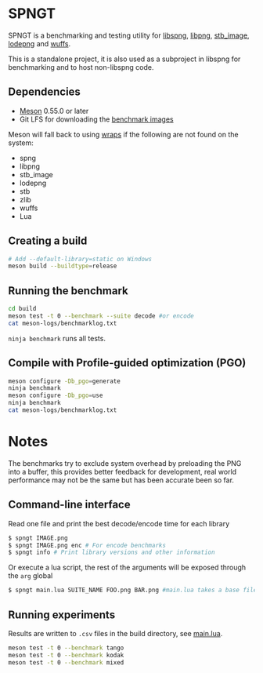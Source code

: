 # SPNGT

SPNGT is a benchmarking and testing utility for [libspng](https://libspng.org),
[libpng](http://www.libpng.org/pub/png/libpng.html),
[stb_image](https://github.com/nothings/stb/blob/master/stb_image.h),
[lodepng](https://github.com/lvandeve/lodepng) and
[wuffs](https://github.com/google/wuffs).

This is a standalone project, it is also used as a subproject in libspng for benchmarking
and to host non-libspng code.

## Dependencies

* [Meson](https://mesonbuild.com) 0.55.0 or later
* Git LFS for downloading the [benchmark images](https://github.com/libspng/benchmark_images/)

Meson will fall back to using [wraps](https://mesonbuild.com/Wrap-dependency-system-manual.html)
if the following are not found on the system:
* spng
* libpng
* stb_image
* lodepng
* stb
* zlib
* wuffs
* Lua

## Creating a build

```bash
# Add --default-library=static on Windows
meson build --buildtype=release
```

## Running the benchmark

```bash
cd build
meson test -t 0 --benchmark --suite decode #or encode
cat meson-logs/benchmarklog.txt
```

`ninja benchmark` runs all tests.

## Compile with Profile-guided optimization (PGO)

```bash
meson configure -Db_pgo=generate
ninja benchmark
meson configure -Db_pgo=use
ninja benchmark
cat meson-logs/benchmarklog.txt
```

# Notes

The benchmarks try to exclude system overhead by preloading the PNG into a buffer,
this provides better feedback for development,
real world performance may not be the same but has been accurate been so far.

## Command-line interface

Read one file and print the best decode/encode time for each library

```bash
$ spngt IMAGE.png
$ spngt IMAGE.png enc # For encode benchmarks
$ spngt info # Print library versions and other information
```

Or execute a lua script, the rest of the arguments will be exposed through the `arg` global

```bash
$ spngt main.lua SUITE_NAME FOO.png BAR.png #main.lua takes a base filename (SUITE_NAME) for its output files
```

## Running experiments

Results are written to `.csv` files in the build directory, see [main.lua](main.lua).

```bash
meson test -t 0 --benchmark tango
meson test -t 0 --benchmark kodak
meson test -t 0 --benchmark mixed
```